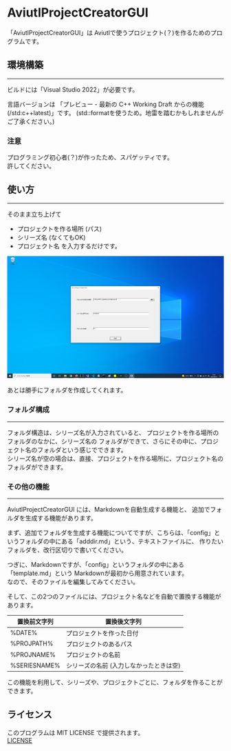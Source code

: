 # AviutlProjectCreatorGUI
「AviutlProjectCreatorGUI」は Aviutlで使うプロジェクト(？)を作るためのプログラムです。

## 環境構築
---
ビルドには「Visual Studio 2022」が必要です。  
  
言語バージョンは 「プレビュー - 最新の C++ Working Draft からの機能 (/std:c++latest)」です。
(std::formatを使うため。地雷を踏むかもしれませんがご了承ください。)  

### 注意
プログラミング初心者(？)が作ったため、スパゲッティです。  
許してください。  

## 使い方
---
そのまま立ち上げて
- プロジェクトを作る場所 (パス)
- シリーズ名 (なくてもOK)
- プロジェクト名
を入力するだけです。  

![screenshot_0.png](./screenshot/screenshot_0.png)  

あとは勝手にフォルダを作成してくれます。

### フォルダ構成
---
フォルダ構造は、シリーズ名が入力されていると、
プロジェクトを作る場所のフォルダのなかに、シリーズ名の フォルダができて、さらにその中に、プロジェクト名のフォルダという感じでできます。  
シリーズ名が空の場合は、直接、プロジェクトを作る場所に、プロジェクト名のフォルダができます。

### その他の機能
---
AviutlProjectCreatorGUI には、Markdownを自動生成する機能と、
追加でフォルダを生成する機能があります。  
  
まず、追加でフォルダを生成する機能についてですが、こちらは、「config」というフォルダの中にある「adddir.md」という、テキストファイルに、
作りたいフォルダを、改行区切りで書いてください。  
  
つぎに、Markdownですが、「config」というフォルダの中にある「template.md」という Markdownが最初から用意されています。  
なので、そのファイルを編集してみてください。  
  
そして、この2つのファイルには、プロジェクト名などを自動で置換する機能があります。  

置換前文字列 | 置換後文字列
--- | ---
%DATE% | プロジェクトを作った日付
%PROJPATH% | プロジェクトのあるパス
%PROJNAME% | プロジェクトの名前
%SERIESNAME% | シリーズの名前 (入力しなかったときは空)

この機能を利用して、シリーズや、プロジェクトごとに、フォルダを作ることができます。

## ライセンス
このプログラムは MIT LICENSE で提供されます。  
[LICENSE](./LICENSE)
